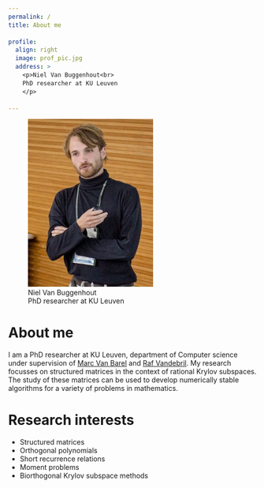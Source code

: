 ```yaml
---
permalink: /
title: About me

profile:
  align: right
  image: prof_pic.jpg
  address: >
    <p>Niel Van Buggenhout<br>
    PhD researcher at KU Leuven
    </p>
    
---
```

<div>
<figure class="figure">
<img src="assets/img/prof_pic.jpg"
     alt="profile picture"
     style="width: 60%; height: auto;"/>
  <figcaption class="figcaption">Niel Van Buggenhout<br>
    PhD researcher at KU Leuven </figcaption>
</figure> 
</div>

# About me #
I am a PhD researcher at KU Leuven, department of Computer science under supervision of [Marc Van Barel](https://people.cs.kuleuven.be/~marc.vanbarel/website.html) and [Raf Vandebril](https://people.cs.kuleuven.be/~raf.vandebril/). 
My research focusses on structured matrices in the context of rational Krylov subspaces.
The study of these matrices can be used to develop numerically stable algorithms for a variety of problems in mathematics.


# Research interests #

* Structured matrices
* Orthogonal polynomials
* Short recurrence relations
* Moment problems
* Biorthogonal Krylov subspace methods
